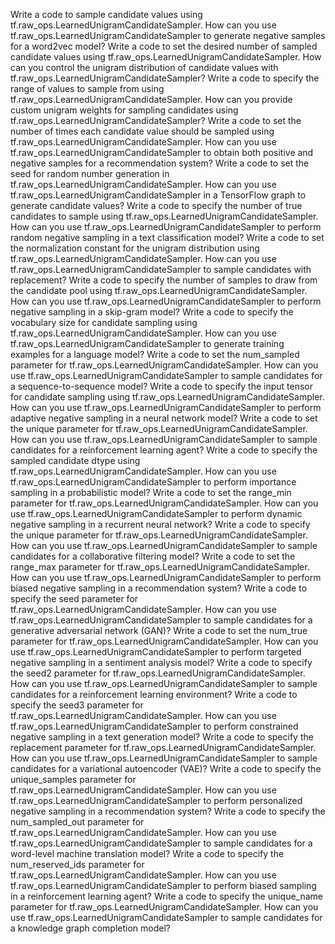 Write a code to sample candidate values using tf.raw_ops.LearnedUnigramCandidateSampler.
How can you use tf.raw_ops.LearnedUnigramCandidateSampler to generate negative samples for a word2vec model?
Write a code to set the desired number of sampled candidate values using tf.raw_ops.LearnedUnigramCandidateSampler.
How can you control the unigram distribution of candidate values with tf.raw_ops.LearnedUnigramCandidateSampler?
Write a code to specify the range of values to sample from using tf.raw_ops.LearnedUnigramCandidateSampler.
How can you provide custom unigram weights for sampling candidates using tf.raw_ops.LearnedUnigramCandidateSampler?
Write a code to set the number of times each candidate value should be sampled using tf.raw_ops.LearnedUnigramCandidateSampler.
How can you use tf.raw_ops.LearnedUnigramCandidateSampler to obtain both positive and negative samples for a recommendation system?
Write a code to set the seed for random number generation in tf.raw_ops.LearnedUnigramCandidateSampler.
How can you use tf.raw_ops.LearnedUnigramCandidateSampler in a TensorFlow graph to generate candidate values?
Write a code to specify the number of true candidates to sample using tf.raw_ops.LearnedUnigramCandidateSampler.
How can you use tf.raw_ops.LearnedUnigramCandidateSampler to perform random negative sampling in a text classification model?
Write a code to set the normalization constant for the unigram distribution using tf.raw_ops.LearnedUnigramCandidateSampler.
How can you use tf.raw_ops.LearnedUnigramCandidateSampler to sample candidates with replacement?
Write a code to specify the number of samples to draw from the candidate pool using tf.raw_ops.LearnedUnigramCandidateSampler.
How can you use tf.raw_ops.LearnedUnigramCandidateSampler to perform negative sampling in a skip-gram model?
Write a code to specify the vocabulary size for candidate sampling using tf.raw_ops.LearnedUnigramCandidateSampler.
How can you use tf.raw_ops.LearnedUnigramCandidateSampler to generate training examples for a language model?
Write a code to set the num_sampled parameter for tf.raw_ops.LearnedUnigramCandidateSampler.
How can you use tf.raw_ops.LearnedUnigramCandidateSampler to sample candidates for a sequence-to-sequence model?
Write a code to specify the input tensor for candidate sampling using tf.raw_ops.LearnedUnigramCandidateSampler.
How can you use tf.raw_ops.LearnedUnigramCandidateSampler to perform adaptive negative sampling in a neural network model?
Write a code to set the unique parameter for tf.raw_ops.LearnedUnigramCandidateSampler.
How can you use tf.raw_ops.LearnedUnigramCandidateSampler to sample candidates for a reinforcement learning agent?
Write a code to specify the sampled candidate dtype using tf.raw_ops.LearnedUnigramCandidateSampler.
How can you use tf.raw_ops.LearnedUnigramCandidateSampler to perform importance sampling in a probabilistic model?
Write a code to set the range_min parameter for tf.raw_ops.LearnedUnigramCandidateSampler.
How can you use tf.raw_ops.LearnedUnigramCandidateSampler to perform dynamic negative sampling in a recurrent neural network?
Write a code to specify the unique parameter for tf.raw_ops.LearnedUnigramCandidateSampler.
How can you use tf.raw_ops.LearnedUnigramCandidateSampler to sample candidates for a collaborative filtering model?
Write a code to set the range_max parameter for tf.raw_ops.LearnedUnigramCandidateSampler.
How can you use tf.raw_ops.LearnedUnigramCandidateSampler to perform biased negative sampling in a recommendation system?
Write a code to specify the seed parameter for tf.raw_ops.LearnedUnigramCandidateSampler.
How can you use tf.raw_ops.LearnedUnigramCandidateSampler to sample candidates for a generative adversarial network (GAN)?
Write a code to set the num_true parameter for tf.raw_ops.LearnedUnigramCandidateSampler.
How can you use tf.raw_ops.LearnedUnigramCandidateSampler to perform targeted negative sampling in a sentiment analysis model?
Write a code to specify the seed2 parameter for tf.raw_ops.LearnedUnigramCandidateSampler.
How can you use tf.raw_ops.LearnedUnigramCandidateSampler to sample candidates for a reinforcement learning environment?
Write a code to specify the seed3 parameter for tf.raw_ops.LearnedUnigramCandidateSampler.
How can you use tf.raw_ops.LearnedUnigramCandidateSampler to perform constrained negative sampling in a text generation model?
Write a code to specify the replacement parameter for tf.raw_ops.LearnedUnigramCandidateSampler.
How can you use tf.raw_ops.LearnedUnigramCandidateSampler to sample candidates for a variational autoencoder (VAE)?
Write a code to specify the unique_samples parameter for tf.raw_ops.LearnedUnigramCandidateSampler.
How can you use tf.raw_ops.LearnedUnigramCandidateSampler to perform personalized negative sampling in a recommendation system?
Write a code to specify the num_sampled_out parameter for tf.raw_ops.LearnedUnigramCandidateSampler.
How can you use tf.raw_ops.LearnedUnigramCandidateSampler to sample candidates for a word-level machine translation model?
Write a code to specify the num_reserved_ids parameter for tf.raw_ops.LearnedUnigramCandidateSampler.
How can you use tf.raw_ops.LearnedUnigramCandidateSampler to perform biased sampling in a reinforcement learning agent?
Write a code to specify the unique_name parameter for tf.raw_ops.LearnedUnigramCandidateSampler.
How can you use tf.raw_ops.LearnedUnigramCandidateSampler to sample candidates for a knowledge graph completion model?